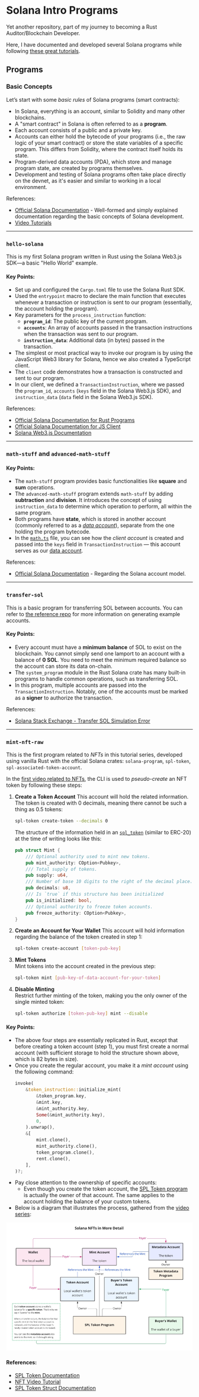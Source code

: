 # Solana Intro Programs

Yet another repository, part of my journey to becoming a Rust Auditor/Blockchain Developer.

Here, I have documented and developed several Solana programs while following [these great tutorials](https://www.youtube.com/playlist?list=PLUBKxx7QjtVnU3hkPc8GF1Jh4DE7cf4n1).

## Programs

### Basic Concepts
Let’s start with some *basic rules* of Solana programs (smart contracts):
- In Solana, everything is an account, similar to Solidity and many other blockchains.
- A "smart contract" in Solana is often referred to as a **program**.
- Each account consists of a public and a private key.
- Accounts can either hold the bytecode of your programs (i.e., the raw logic of your smart contract) or store the state variables of a specific program. This differs from Solidity, where the contract itself holds its state.
- Program-derived data accounts (PDA), which store and manage program state, are created by programs themselves.
- Development and testing of Solana programs often take place directly on the devnet, as it's easier and similar to working in a local environment.

References:
- [Official Solana Documentation](https://solana.com/docs/core/accounts) - Well-formed and simply explained documentation regarding the basic concepts of Solana development.
- [Video Tutorials](https://www.youtube.com/playlist?list=PLUBKxx7QjtVnU3hkPc8GF1Jh4DE7cf4n1)

---

### `hello-solana`

This is my first Solana program written in Rust using the Solana Web3.js SDK—a basic "Hello World" example.

#### Key Points:
- Set up and configured the `Cargo.toml` file to use the Solana Rust SDK.
- Used the `entrypoint` macro to declare the main function that executes whenever a transaction or instruction is sent to our program (essentially, the account holding the program).
- Key parameters for the `process_instruction` function:
  - **`program_id`**: The public key of the current program.
  - **`accounts`**: An array of accounts passed in the transaction instructions when the transaction was sent to our program.
  - **`instruction_data`**: Additional data (in bytes) passed in the transaction.
- The simplest or most practical way to invoke our program is by using the JavaScript Web3 library for Solana, hence we also created a TypeScript client.
- The `client` code demonstrates how a transaction is constructed and sent to our program.
- In our client, we defined a `TransactionInstruction`, where we passed the `program_id`, `accounts` (`keys` field in the Solana Web3.js SDK), and `instruction_data` (`data` field in the Solana Web3.js SDK).

References:
- [Official Solana Documentation for Rust Programs](https://solana.com/developers/guides/getstarted/rust-to-solana)
- [Official Solana Documentation for JS Client](https://solana.com/docs/clients/javascript#interacting-with-custom-programs)
- [Solana Web3.js Documentation](https://solana-labs.github.io/solana-web3.js/)

---

### `math-stuff` and `advanced-math-stuff`

#### Key Points:
- The `math-stuff` program provides basic functionalities like **square** and **sum** operations.
- The `advanced-math-stuff` program extends `math-stuff` by adding **subtraction** and **division**. It introduces the concept of using `instruction_data` to determine which operation to perform, all within the same program.
- Both programs have **state**, which is stored in another account (commonly referred to as a [*data account*](https://solana.com/docs/core/accounts#data-account)), separate from the one holding the program bytecode.
- In the [`math.ts`](math-stuff/src/client/math.ts) file, you can see how the *client account* is created and passed into the `keys` field in `TransactionInstruction` — this account serves as our [data account](https://solana.com/docs/core/accounts#data-account).

References:
- [Official Solana Documentation](https://solana.com/docs/core/accounts#data-account) - Regarding the Solana account model.

---

### `transfer-sol`

This is a basic program for transferring SOL between accounts. You can refer to [the reference repo](https://github.com/Coding-and-Crypto/Rust-Solana-Tutorial/tree/master/transfer-sol) for more information on generating example accounts.

#### Key Points:
- Every account must have a **minimum balance** of SOL to exist on the blockchain. You cannot simply send one lamport to an account with a balance of **0 SOL**. You need to meet the minimum required balance so the account can store its data on-chain.
- The `system_program` module in the Rust Solana crate has many built-in programs to handle common operations, such as transferring SOL.
- In this program, multiple accounts are passed into the `TransactionInstruction`. Notably, one of the accounts must be marked as a **signer** to authorize the transaction.

References:
- [Solana Stack Exchange - Transfer SOL Simulation Error](https://solana.stackexchange.com/questions/7793/error-failed-to-send-transaction-transaction-simulation-failed-transaction-re)

---

### `mint-nft-raw`

This is the first program related to *NFTs* in this tutorial series, developed using vanilla Rust with the official Solana crates: `solana-program`, `spl-token`, `spl-associated-token-account`.

In the [first video related to NFTs](https://www.youtube.com/watch?v=3TXrrCAbRws&list=PLUBKxx7QjtVnU3hkPc8GF1Jh4DE7cf4n1&index=6&ab_channel=Coding%26Crypto), the CLI is used to *pseudo-create* an NFT token by following these steps:

1. **Create a Token Account**
   This account will hold the related information. The token is created with 0 decimals, meaning there cannot be such a thing as 0.5 tokens:
   ```bash
   spl-token create-token --decimals 0
   ```
   The structure of the information held in an [`spl_token`](https://docs.rs/spl-token/latest/spl_token/state/struct.Mint.html) (similar to ERC-20) at the time of writing looks like this:
   ```rust
   pub struct Mint {
       /// Optional authority used to mint new tokens.
       pub mint_authority: COption<Pubkey>,
       /// Total supply of tokens.
       pub supply: u64,
       /// Number of base 10 digits to the right of the decimal place.
       pub decimals: u8,
       /// Is `true` if this structure has been initialized
       pub is_initialized: bool,
       /// Optional authority to freeze token accounts.
       pub freeze_authority: COption<Pubkey>,
   }
   ```

2. **Create an Account for Your Wallet**
   This account will hold information regarding the balance of the token created in step 1:
   ```bash
   spl-token create-account [token-pub-key]
   ```

3. **Mint Tokens**  
   Mint tokens into the account created in the previous step:
   ```bash
   spl-token mint [pub-key-of-data-account-for-your-token]
   ```

4. **Disable Minting**  
   Restrict further minting of the token, making you the only owner of the single minted token:
   ```bash
   spl-token authorize [token-pub-key] mint --disable
   ```

#### Key Points:
- The above four steps are essentially replicated in Rust, except that before creating a token account (step 1), you must first create a normal account (with sufficient storage to hold the structure shown above, which is 82 bytes in size).
- Once you create the regular account, you make it a *mint account* using the following command:
  ```rust
  invoke(
      &token_instruction::initialize_mint(
          &token_program.key,
          &mint.key,
          &mint_authority.key,
          Some(&mint_authority.key),
          0,
      ).unwrap(),
      &[
          mint.clone(),
          mint_authority.clone(),
          token_program.clone(),
          rent.clone(),
      ],
  )?;
  ```
- Pay close attention to the ownership of specific accounts:
  - Even though you create the token account, the [SPL Token program](https://spl.solana.com/token) is actually the owner of that account. The same applies to the account holding the balance of your custom tokens.
- Below is a diagram that illustrates the process, gathered from the [video series](https://www.youtube.com/watch?v=3TXrrCAbRws&list=PLUBKxx7QjtVnU3hkPc8GF1Jh4DE7cf4n1&index=6&ab_channel=Coding%26Crypto):

![NFT-Structure](nft.webp)

#### References:
- [SPL Token Documentation](https://spl.solana.com/token)
- [NFT Video Tutorial](https://www.youtube.com/watch?v=3TXrrCAbRws&list=PLUBKxx7QjtVnU3hkPc8GF1Jh4DE7cf4n1&index=6&ab_channel=Coding%26Crypto)
- [SPL Token Struct Documentation](https://docs.rs/spl-token/latest/spl_token/state/struct.Mint.html)
